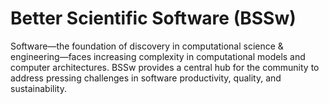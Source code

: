 # Better Scientific Software (BSSw)

Software—the foundation of discovery in computational science & engineering—faces increasing complexity in computational models and computer architectures. BSSw provides a central hub for the community to address pressing challenges in software productivity, quality, and sustainability.

<!---
Slide1 L: blog_posts/testing-non-deterministic-research-software
Slide1 R: images/raw/master/Blog_0820_Testing.png
Slide2 L: blog_posts/increasing-productivity-by-broadening-participation-in-scientific-software-communities
Slide2 R: images/raw/master/Blog_0920_BroadPartic.png
Slide3 L: blog_posts/what-does-this-line-do-the-challenge-of-writing-a-well-documented-code
Slide3 R: images/raw/master/Blog_0920_QuadF3.png
Slide4 L: items/digging-deeper-into-agile-software-development
Slide4 R: items/a-list-of-free-online-programming-and-computer-science-courses
Slide5 L: events/webinar-scalable-precision-tuning-of-numerical-software
Slide5 R: events/events/panel-sustainable-hybrid-approaches
--->

<!---
LCM: Saving for use again later

Slide1 Left: blog_posts/scientific-software-projects-and-their-communities
Slide 1 Right: items/resources-for-maximizing-remote-working
Slide2 Left: blog_posts/cleaning-your-work-surfaces-one-way-to-help-flatten-the-curve
Slide2 Right: images/raw/master/Blog_0320_COVID19.png
Slide3 Left: blog_posts/spreading-ideas-about-better-scientific-software
Slide3 Right: images/raw/master/Blog_0225_Computational.jpg
Slide4 Left: blog_posts/productivity-and-sustainability-improvement-planning-psip
Slide4 Right: images/raw/master/Blog_0120_PSIP_logo.png
Slide5 Left: items/finalizing-your-julia-package
Slide5 Right: events/webinar-best-practices-for-using-proxy-applications-as-benchmarks
--->

<!---
[Site Overview](SiteOverview.md)

[Communities Overview](CommunitiesOverview.md)

[Intro to CSE](IntroToCse.md)

[Intro to HPC](IntroToHpc.md)

--->
